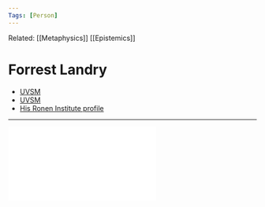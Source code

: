 ```yaml
---
Tags: [Person]
---
```

Related: [[Metaphysics]] [[Epistemics]]
# Forrest Landry
- [UVSM](http://web.archive.org/web/20160924192537/http://www.magic-flight.com/pub/uvsm_1/)
- [UVSM](http://web.archive.org/web/20191025042616/http://www.magic-flight.com/pub/uvsm_1/index.htm)
- [His Ronen Institute profile](http://ronininstitute.org/research-scholars/forrest-landry/)

---
![](assets/OnTheNatureOfHumanAssembly.pdf)